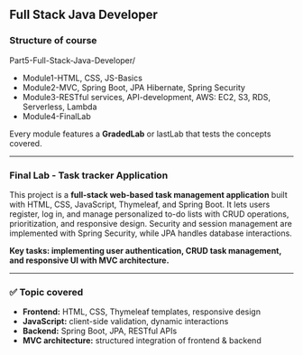 ## Full Stack Java Developer 

### Structure of course

Part5-Full-Stack-Java-Developer/          
- Module1-HTML, CSS, JS-Basics
- Module2-MVC, Spring Boot, JPA Hibernate, Spring Security
- Module3-RESTful services, API-development, AWS: EC2, S3, RDS, Serverless, Lambda
- Module4-FinalLab

Every module features a **GradedLab** or lastLab that tests the concepts covered. 

_____

### Final Lab - Task tracker Application

This project is a **full-stack web-based task management application** built with HTML, CSS, JavaScript, Thymeleaf, and Spring Boot. It lets users register, log in, and manage personalized to-do lists with CRUD operations, prioritization, and responsive design. Security and session management are implemented with Spring Security, while JPA handles database interactions.

**Key tasks: implementing user authentication, CRUD task management, and responsive UI with MVC architecture.**

_____

### ✅ Topic covered

- **Frontend:** HTML, CSS, Thymeleaf templates, responsive design
- **JavaScript:** client-side validation, dynamic interactions
- **Backend:** Spring Boot, JPA, RESTful APIs
- **MVC architecture:** structured integration of frontend & backend


